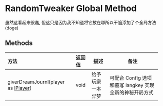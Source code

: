 # RandomTweaker Global Method

虽然这看起来很蠢, 但这只是因为我不知道将它放在哪所以干脆添加了个全局方法 (doge)

## Methods

| 方法                             | 返回值 | 描述             | 备注                                                |
| :------------------------------- | :----- | ---------------- | --------------------------------------------------- |
| giverDreamJournl(player as [IPlayer](https://docs.blamejared.com/1.12/en/Vanilla/Players/IPlayer/)) | void   | 给予玩家一本异梦 | 可配合 Config 选项和覆写 langkey 实现全新的神秘开局方式 |

